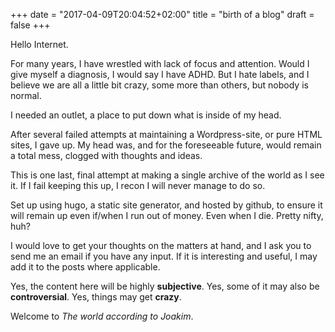 +++
date = "2017-04-09T20:04:52+02:00"
title = "birth of a blog"
draft = false
+++

Hello Internet.

For many years, I have wrestled with lack of focus and attention. Would I give myself a diagnosis, I would say I have ADHD. But I hate labels, and I believe we are all a little bit crazy, some more than others, but nobody is normal.

I needed an outlet, a place to put down what is inside of my head.

After several failed attempts at maintaining a Wordpress-site, or pure HTML sites, I gave up. My head was, and for the foreseeable future, would remain a total mess, clogged with thoughts and ideas.

This is one last, final attempt at making a single archive of the world as I see it. If I fail keeping this up, I recon I will never manage to do so.

Set up using hugo, a static site generator, and hosted by github, to ensure it will remain up even if/when I run out of money. Even when I die. Pretty nifty, huh?

I would love to get your thoughts on the matters at hand, and I ask you to send me an email if you have any input. If it is interesting and useful, I may add it to the posts where applicable.

Yes, the content here will be highly **subjective**.
Yes, some of it may also be **controversial**.
Yes, things may get **crazy**.

Welcome to *The world according to Joakim*.